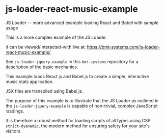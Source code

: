 # js-loader-react-music-example
JS Loader -- more advanced example loading React and Babel with sample usage

This is a more complex example of the JS Loader.

It can be viewed/interacted-with live at: https://bmt-systems.com/js-loader-react-music-example/

See `js-loader-jquery-example` in this `bmt-systems` repository for a description of the basic mechanics.

This example loads React.js and Babel.js to create a simple, interactive music stats application.

JSX files are transpiled using Babel.js.

The purpose of this example is to illustrate that the JS Loader as outlined in the `js-loader-jquery-example` is capable of non-trivial, complex JavaScript loadings.

It is therefore a robust method for loading scripts of all types using CSP `strict-dyanamic`, the modern method for ensuring safety for your site's visitors.
